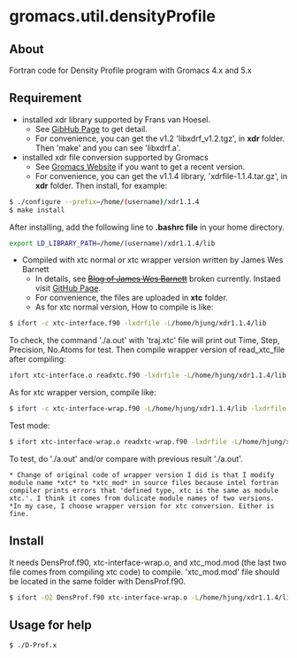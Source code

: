 # gromacs.util.densityProfile
## About
Fortran code for Density Profile program with Gromacs 4.x and 5.x

## Requirement
  * installed xdr library supported by Frans van Hoesel.
    * See [GibHub Page](https://github.com/Pappulab/xdrf) to get detail.
    * For convenience, you can get the v1.2 'libxdrf_v1.2.tgz', in **xdr** folder. Then 'make' and you can see 'libxdrf.a'.
  * installed xdr file conversion supported by Gromacs
    * See [Gromacs Website](http://www.gromacs.org/Developer_Zone/Programming_Guide/XTC_Library) if you want to get a recent version.
    * For convenience, you can get the v1.1.4 library, 'xdrfile-1.1.4.tar.gz', in **xdr** folder. Then install, for example:

```sh
$ ./configure --prefix=/home/(username)/xdr1.1.4
$ make install
```

After installing, add the following line to **.bashrc file** in your home directory.
```sh
export LD_LIBRARY_PATH=/home/(username)/xdr1.1.4/lib
```

  * Compiled with xtc normal or xtc wrapper version written by James Wes Barnett
    * In details, see ~~[Blog of James Wes Barnett](http://statthermo.blogspot.com)~~ broken currently. Instaed visit [GitHub Page](https://github.com/wesbarnett).
    * For convenience, the files are uploaded in **xtc** folder.
    * As for xtc normal version, How to compile is like: 

```sh
$ ifort -c xtc-interface.f90 -lxdrfile -L/home/hjung/xdr1.1.4/lib
```

To check, the command './a.out' with 'traj.xtc' file will print out Time, Step, Precision, No.Atoms for test. Then compile wrapper version of read_xtc_file after compiling:

```sh
ifort xtc-interface.o readxtc.f90 -lxdrfile -L/home/hjung/xdr1.1.4/lib
```

As for xtc wrapper version, compile like:

```sh
$ ifort -c xtc-interface-wrap.f90 -L/home/hjung/xdr1.1.4/lib -lxdrfile
```

Test mode:

```sh
$ ifort xtc-interface-wrap.o readxtc-wrap.f90 -lxdrfile -L/home/hjung/xdr1.1.4/lib
```
To test, do './a.out' and/or compare with previous result './a.out'.

    * Change of original code of wrapper version I did is that I modify module name *xtc* to *xtc_mod* in source files because intel fortran compiler prints errors that 'defined type, xtc is the same as module xtc.'. I think it comes from dulicate module names of two versions.
    *In my case, I choose wrapper version for xtc conversion. Either is fine.

## Install
It needs DensProf.f90, xtc-interface-wrap.o, and xtc_mod.mod (the last two file comes from compiling xtc code) to compile. 'xtc_mod.mod' file should be located in the same folder with DensProf.f90.
```sh
$ ifort -O2 DensProf.f90 xtc-interface-wrap.o -L/home/hjung/xdr1.1.4/lib -lxdrfile -o D-Prof.x 
```

## Usage for help
```sh
$ ./D-Prof.x
```


